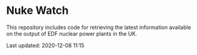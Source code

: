 # Nuke Watch

This repository includes code for retrieving the latest information available on the output of EDF nuclear power plants in the UK.

Last updated: 2020-12-08 11:15